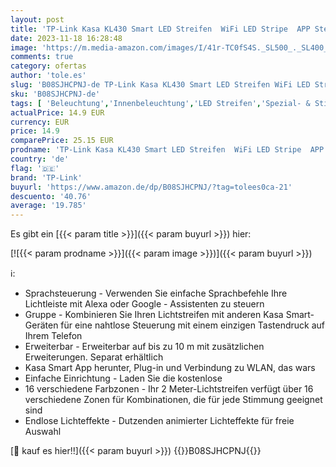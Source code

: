 ```yaml
---
layout: post
title: 'TP-Link Kasa KL430 Smart LED Streifen  WiFi LED Stripe  APP Steuerung  Farbwechsel mit 16 Farbzonen  Szene und Lichteffekte  kompatibel mit Amazon Alexa  Google Asisstant  2 Meter'
date: 2023-11-18 16:28:48
image: 'https://m.media-amazon.com/images/I/41r-TC0fS4S._SL500_._SL400_.jpg'
comments: true
category: ofertas
author: 'tole.es'
slug: 'B08SJHCPNJ-de TP-Link Kasa KL430 Smart LED Streifen WiFi LED Stripe APP...'
sku: 'B08SJHCPNJ-de'
tags: [ 'Beleuchtung','Innenbeleuchtung','LED Streifen','Spezial- & Stimmungsbeleuchtung','tp-link','🇩🇪', ]
actualPrice: 14.9 EUR
currency: EUR
price: 14.9
comparePrice: 25.15 EUR
prodname: 'TP-Link Kasa KL430 Smart LED Streifen  WiFi LED Stripe  APP Steuerung  Farbwechsel mit 16 Farbzonen  Szene und Lichteffekte  kompatibel mit Amazon Alexa  Google Asisstant  2 Meter'
country: 'de'
flag: '🇩🇪'
brand: 'TP-Link'
buyurl: 'https://www.amazon.de/dp/B08SJHCPNJ/?tag=tolees0ca-21'
descuento: '40.76'
average: '19.785'
---
```


Es gibt ein [{{< param title >}}]({{< param buyurl >}}) hier:

[![{{< param prodname >}}]({{< param image >}})]({{< param buyurl >}})

ℹ️:

- Sprachsteuerung - Verwenden Sie einfache Sprachbefehle Ihre Lichtleiste mit Alexa oder Google - Assistenten zu steuern
- Gruppe - Kombinieren Sie Ihren Lichtstreifen mit anderen Kasa Smart-Geräten für eine nahtlose Steuerung mit einem einzigen Tastendruck auf Ihrem Telefon
- Erweiterbar - Erweiterbar auf bis zu 10 m mit zusätzlichen Erweiterungen. Separat erhältlich
- Kasa Smart App herunter, Plug-in und Verbindung zu WLAN, das wars
- Einfache Einrichtung - Laden Sie die kostenlose
- 16 verschiedene Farbzonen - Ihr 2 Meter-Lichtstreifen verfügt über 16 verschiedene Zonen für Kombinationen, die für jede Stimmung geeignet sind
- Endlose Lichteffekte - Dutzenden animierter Lichteffekte für freie Auswahl

[🛒 kauf es hier!!]({{< param buyurl >}})
{{<world>}}B08SJHCPNJ{{</world>}}
